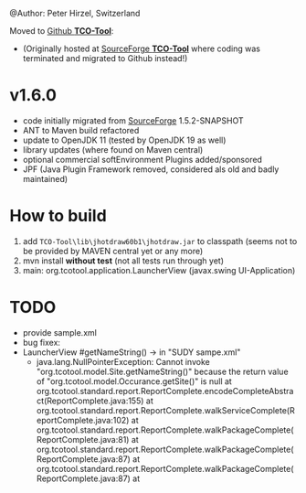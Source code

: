 @Author: Peter Hirzel, Switzerland

Moved to [Github **TCO-Tool**](https://github.com/phirzel/TCO-Tool):
* (Originally hosted at [SourceForge **TCO-Tool**](https://sourceforge.net/projects/tcotool/) where coding was terminated and migrated to Github instead!)

# v1.6.0
* code initially migrated from [SourceForge](https://sourceforge.net/projects/tcotool/) 1.5.2-SNAPSHOT
* ANT to Maven build refactored
* update to OpenJDK 11 (tested by OpenJDK 19 as well)
* library updates (where found on Maven central)
* optional commercial softEnvironment Plugins added/sponsored
* JPF (Java Plugin Framework removed, considered als old and badly maintained)

# How to build
1. add `TCO-Tool\lib\jhotdraw60b1\jhotdraw.jar` to classpath (seems not to be provided by MAVEN central yet or any more)
2. mvn install **without test** (not all tests run through yet)
3. main: org.tcotool.application.LauncherView (javax.swing UI-Application)


# TODO
* provide sample.xml
* bug fixex:
* LauncherView #getNameString() -> in "SUDY sampe.xml"
    * java.lang.NullPointerException: Cannot invoke "org.tcotool.model.Site.getNameString()" because the return value of "org.tcotool.model.Occurance.getSite()" is null
      at org.tcotool.standard.report.ReportComplete.encodeCompleteAbstract(ReportComplete.java:155)
      at org.tcotool.standard.report.ReportComplete.walkServiceComplete(ReportComplete.java:102)
      at org.tcotool.standard.report.ReportComplete.walkPackageComplete(ReportComplete.java:81)
      at org.tcotool.standard.report.ReportComplete.walkPackageComplete(ReportComplete.java:87)
      at org.tcotool.standard.report.ReportComplete.walkPackageComplete(ReportComplete.java:87)
      at